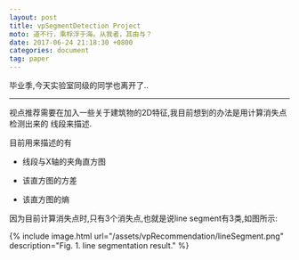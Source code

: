 ```yaml
---
layout: post
title: vpSegmentDetection Project
moto: 道不行，乘桴浮于海。从我者，其由与？
date: 2017-06-24 21:18:30 +0800
categories: document
tag: paper
---
```


毕业季,今天实验室同级的同学也离开了..

---

视点推荐需要在加入一些关于建筑物的2D特征,我目前想到的办法是用计算消失点检测出来的
线段来描述.

目前用来描述的有

* 线段与X轴的夹角直方图

* 该直方图的方差

* 该直方图的熵

因为目前计算消失点时,只有3个消失点,也就是说line segment有3类,如图所示:

{% include image.html url="/assets/vpRecommendation/lineSegment.png" description="Fig. 1. line segmentation result." %}
